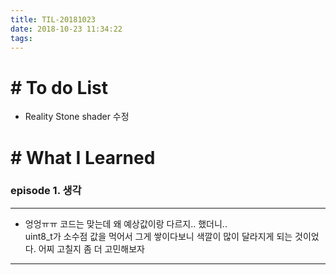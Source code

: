 ```yaml
---
title: TIL-20181023
date: 2018-10-23 11:34:22
tags: 
---
```


# # To do List

- Reality Stone shader 수정


# # What I Learned

### episode 1. 생각

---

- 엉엉ㅠㅠ 코드는 맞는데 왜 예상값이랑 다르지.. 했더니..  
uint8_t가 소수점 값을 먹어서 그게 쌓이다보니 색깔이 많이 달라지게 되는 것이었다. 어찌 고칠지 좀 더 고민해보자

---